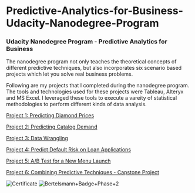 # Predictive-Analytics-for-Business-Udacity-Nanodegree-Program

### Udacity Nanodegree Program - Predictive Analytics for Business

The nanodegree program not only teaches the theoretical concepts of different predictive techniques, but also incorporates six scenario based projects which let you solve real business problems.

Following are my projects that I completed during the nanodegree program. 
The tools and technologies used for these projects were Tableau, Alteryx and MS Excel. I leveraged these tools to execute a vareity of statistical methodologies to perform different kinds of data analysis.

[Project 1: Predicting Diamond Prices](https://github.com/SanaHusnani/Predictive-Analytics-for-Business-Udacity-Nanodegree-Program/blob/main/Project%201%20-%20Predicting%20Diamond%20Prices.pdf)

[Project 2: Predicting Catalog Demand](https://github.com/SanaHusnani/Predictive-Analytics-for-Business-Udacity-Nanodegree-Program/blob/main/Project%202%20-%20Predicting%20Catalog%20Demand.pdf)

[Project 3: Data Wrangling](https://github.com/SanaHusnani/Predictive-Analytics-for-Business-Udacity-Nanodegree-Program/blob/main/Project%203%20-%20Data%20Wrangling.pdf)

[Project 4: Predict Default Risk on Loan Applications](https://github.com/SanaHusnani/Predictive-Analytics-for-Business-Udacity-Nanodegree-Program/blob/main/Project%204%20-%20Predict%20Default%20Risk.pdf)

[Project 5: A/B Test for a New Menu Launch](https://github.com/SanaHusnani/Predictive-Analytics-for-Business-Udacity-Nanodegree-Program/blob/main/Project%205%20-%20AB%20Test%20for%20New%20Menu%20Launch.pdf)

[Project 6: Combining Predictive Techniques - Capstone Project](https://github.com/SanaHusnani/Predictive-Analytics-for-Business-Udacity-Nanodegree-Program/blob/main/Project%206%20-%20Combining%20Predictive%20Techniques%20-%20Capstone%20Project.pdf)


![Certificate](https://user-images.githubusercontent.com/47683278/134241127-87640da1-89b0-4911-a79b-8d0540594d9d.jpg)
![Bertelsmann+Badge+Phase+2](https://user-images.githubusercontent.com/47683278/134247768-951471bb-dcbc-46db-9609-7e4eeda10033.jpg)


